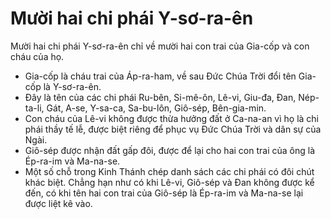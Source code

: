 # Mười hai chi phái Y-sơ-ra-ên

Mười hai chi phái Y-sơ-ra-ên chỉ về mười hai con trai của Gia-cốp và con cháu của họ.
- Gia-cốp là cháu trai của Áp-ra-ham, về sau Đức Chúa Trời đổi tên Gia-cốp là Y-sơ-ra-ên. 
- Đây là tên của các chi phái Ru-bên, Si-mê-ôn, Lê-vi, Giu-đa, Đan, Nép-ta-li, Gát, A-se, Y-sa-ca, Sa-bu-lôn, Giô-sép, Bên-gia-min. 
- Con cháu của Lê-vi không được thừa hưởng đất ở Ca-na-an vì họ là chi phái thầy tế lễ, được biệt riêng để phục vụ Đức Chúa Trời và dân sự của Ngài. 
- Giô-sép được nhận đất gấp đôi, được để lại cho hai con trai của ông là Ép-ra-im và Ma-na-se.  
- Một số chỗ trong Kinh Thánh chép danh sách các chi phái có đôi chút khác biệt. Chẳng hạn như có khi Lê-vi, Giô-sép và Đan không được kể đến, có khi tên hai con trai của Giô-sép là Ép-ra-im và Ma-na-se lại được liệt kê vào.


